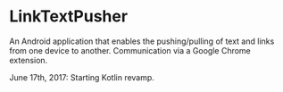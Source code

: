 # LinkTextPusher
An Android application that enables the pushing/pulling of text and links from one device to another. Communication via a Google Chrome extension.

June 17th, 2017: Starting Kotlin revamp.
